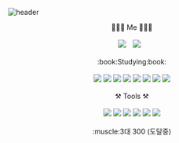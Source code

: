 ![header](https://capsule-render.vercel.app/api?type=wave&color=auto&height=300&section=header&text=fbehddn&fontSize=90)

<div align="center">
🧑🏻‍💻 Me 🧑🏻‍💻 
</div>
<br>
<div align="center">
<a href="https://hits.seeyoufarm.com"><img src="https://hits.seeyoufarm.com/api/count/incr/badge.svg?url=https%3A%2F%2Fgithub.com%2Ffbehddn&count_bg=%23191B17&title_bg=%23555555&icon=iconify.svg&icon_color=%23E7E7E7&title=&edge_flat=false"/></a>
<a href="https://velog.io/@dw_db">
    <img 
        src="http://img.shields.io/badge/-Velog-00EF91?style=flat&logo=Vector Logo Zone&link=https://velog.io/@dwdb"
        style="height : auto; margin-left : 10px; margin-right : 10px;"/>
</a>
</div>
<br>
<div align="center">
:book:Studying:book:
</div>

<br>

<div align="center">
<img src="https://img.shields.io/badge/C-A8B9CC?style=flat&logo=C&logoColor=white"/>
<img src="https://img.shields.io/badge/JAVA-007396?style=flat&logo=java&logoColor=white"/>
<img src="https://img.shields.io/badge/oracle-F80000?style=flat&logo=oracle&logoColor=white"/>
<img src="https://img.shields.io/badge/HTML5-E34F26?style=flat&logo=HTML5&logoColor=white"/>
<img src="https://img.shields.io/badge/CSS3-1572B6?style=flat&logo=CSS3&logoColor=white"/>
<img src="https://img.shields.io/badge/JavaScript-F7DF1E?style=flat&logo=JavaScript&logoColor=white"/>
<img src="https://img.shields.io/badge/Python-3776AB?style=flat&logo=Python&logoColor=white"/>
<img src="https://img.shields.io/badge/Spring-6DB33F?style=flat&logo=Spring&logoColor=white"/>
</div>

<br>

<div align="center">
⚒️ Tools ⚒️
</div>
<br>
<div align="center">
<img src="https://img.shields.io/badge/Visual Studio Code-007ACC?style=flat&logo=Visual Studio Code&logoColor=white"/>
<img src="https://img.shields.io/badge/Eclipse IDE-2C2255?style=flat&logo=Eclipse&logoColor=white"/>
<img src="https://img.shields.io/badge/IntelliJ IDEA-023070?style=flat&logo=IntelliJ IDEA&logoColor=white"/>
<img src="https://img.shields.io/badge/iTerm2-000000?style=flat&logo=iTerm2&logoColor=white"/>
<img src="https://img.shields.io/badge/Git-F05032?style=flat&logo=Git&logoColor=white"/>
<img src="https://img.shields.io/badge/Atom-66595C?style=flat&logo=Atom&logoColor=white"/>


</div>
<br>
<div align="center">
:muscle:3대 300 (도달중)
</div>




